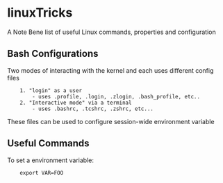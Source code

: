 # linuxTricks
A Note Bene list of useful Linux commands, properties and configuration


## Bash Configurations
Two modes of interacting with the kernel and each uses different config files

        1. "login" as a user
            - uses .profile, .login, .zlogin, .bash_profile, etc..
        2. "Interactive mode" via a terminal
            - uses .bashrc, .tcshrc, .zshrc, etc...
            
These files can be used to configure session-wide environment variable
    
## Useful Commands
To set a environment variable:

        export VAR=FOO
